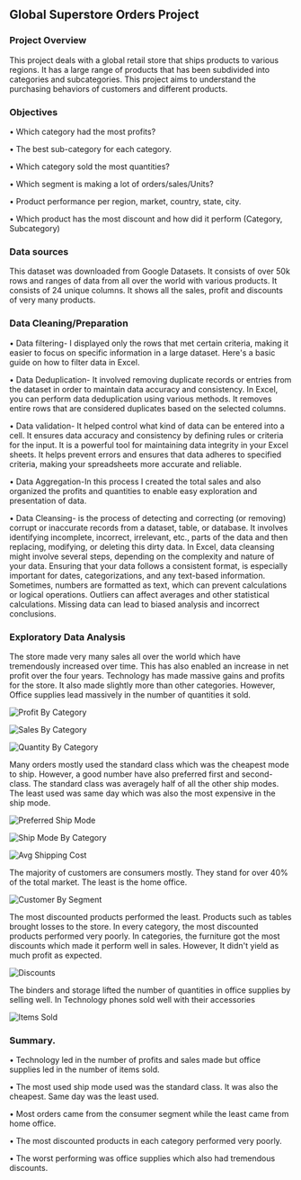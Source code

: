 ## Global Superstore Orders Project
### Project Overview
This project deals with a global retail store that ships products to various regions. It has a large range of products that has been subdivided into categories and subcategories. This project aims to understand the purchasing behaviors of customers and different products.

### Objectives
•	Which category had the most profits?

•	The best sub-category for each category.

•	Which category sold the most quantities?

•	Which segment is making a lot of orders/sales/Units?

•	Product performance per region, market, country, state, city.

•	Which product has the most discount and how did it perform (Category, Subcategory)

### Data sources
This dataset was downloaded from Google Datasets. It consists of over 50k rows and ranges of data from all over the world with various products. It consists of 24 unique columns. It shows all the sales, profit and discounts of very many products.

### Data Cleaning/Preparation
•	Data filtering- I displayed only the rows that met certain criteria, making it easier to focus on specific information in a large dataset. Here's a basic guide on how to filter data in Excel.

•	Data Deduplication- It involved removing duplicate records or entries from the dataset in order to maintain data accuracy and consistency. In Excel, you can perform data deduplication using various methods. It removes entire rows that are considered duplicates based on the selected columns. 

•	Data validation- It helped control what kind of data can be entered into a cell. It ensures data accuracy and consistency by defining rules or criteria for the input. It is a powerful tool for maintaining data integrity in your Excel sheets. It helps prevent errors and ensures that data adheres to specified criteria, making your spreadsheets more accurate and reliable.

•	Data Aggregation-In this process I created the total sales and also organized the profits and quantities to enable easy exploration and presentation of data.

•	Data Cleansing- is the process of detecting and correcting (or removing) corrupt or inaccurate records from a dataset, table, or database. It involves identifying incomplete, incorrect, irrelevant, etc., parts of the data and then replacing, modifying, or deleting this dirty data. In Excel, data cleansing might involve several steps, depending on the complexity and nature of your data. Ensuring that your data follows a consistent format, is especially important for dates, categorizations, and any text-based information. Sometimes, numbers are formatted as text, which can prevent calculations or logical operations. Outliers can affect averages and other statistical calculations. Missing data can lead to biased analysis and incorrect conclusions.

### Exploratory Data Analysis
The store made very many sales all over the world which have tremendously increased over time. This has also enabled an increase in net profit over the four years.
Technology has made massive gains and profits for the store. It also made slightly more than other categories. However, Office supplies lead massively in the number of quantities it sold.

![Profit By Category](https://github.com/datawithlusaka/Superstore-Orders-Project/blob/main/Images/profit_by_category.jpg)


![Sales By Category](https://github.com/datawithlusaka/Superstore-Orders-Project/blob/main/Images/sales_by_category.jpg)


![Quantity By Category](https://github.com/datawithlusaka/Superstore-Orders-Project/blob/main/Images/quantity_by_category.jpg)


Many orders mostly used the standard class which was the cheapest mode to ship. However, a good number have also preferred first and second-class. The standard class was averagely half of all the other ship modes. The least used was same day which was also the most expensive in the ship mode.

![Preferred Ship Mode](https://github.com/datawithlusaka/Superstore-Orders-Project/blob/main/Images/preferred_ship_mode.jpg)

![Ship Mode By Category](https://github.com/datawithlusaka/Superstore-Orders-Project/blob/main/Images/category_ship_mode.jpg)

![Avg Shipping Cost](https://github.com/datawithlusaka/Superstore-Orders-Project/blob/main/Images/avg_cost_by_ship_mode.jpg)



The majority of customers are consumers mostly. They stand for over 40% of the total market. The least is the home office.

![Customer By Segment](https://github.com/datawithlusaka/Superstore-Orders-Project/blob/main/Images/customers_by_segment.jpg)



The most discounted products performed the least. Products such as tables brought losses to the store. In every category, the most discounted products performed very poorly. In categories, the furniture got the most discounts which made it perform well in sales. However, It didn't yield as much profit as expected.

![Discounts](https://github.com/datawithlusaka/Superstore-Orders-Project/blob/main/Images/discounts.jpg)


The binders and storage lifted the number of quantities in office supplies by selling well. In Technology phones sold well with their accessories

![Items Sold](https://github.com/datawithlusaka/Superstore-Orders-Project/blob/main/Images/ItemsSold.jpg)


### Summary.
•	Technology led in the number of profits and sales made but office supplies led in the number of items sold.

•	The most used ship mode used was the standard class. It was also the cheapest. Same day was the least used.

•	Most orders came from the consumer segment while the least came from home office.

•	The most discounted products in each category performed very poorly.

•	The worst performing was office supplies which also had tremendous discounts.
